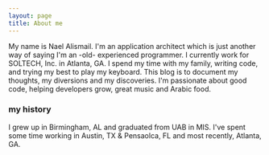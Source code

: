 ```yaml
---
layout: page
title: About me
---
```


My name is Nael Alismail. I'm an application architect which is just another way of saying I'm an -old- experienced programmer. I currently work for SOLTECH, Inc. in Atlanta, GA. I spend my time with my family, writing code, and trying my best to play my keyboard. This blog is  to document my thoughts, my diversions and my discoveries. I'm passionate about good code, helping developers grow, great music and Arabic food. 

### my history

I grew up in Birmingham, AL and graduated from UAB in MIS. I've spent some time working in Austin, TX & Pensaolca, FL and most recently, Atlanta, GA. 